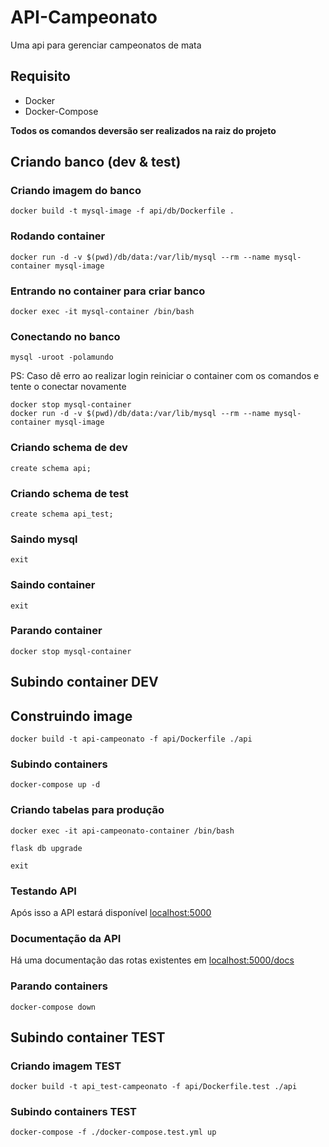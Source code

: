 # API-Campeonato
Uma api para gerenciar campeonatos de mata
## Requisito
- Docker
- Docker-Compose

**Todos os comandos deversão ser realizados na raiz do projeto**
## Criando banco (dev & test)
### Criando imagem do banco
```
docker build -t mysql-image -f api/db/Dockerfile .
```
### Rodando container
```
docker run -d -v $(pwd)/db/data:/var/lib/mysql --rm --name mysql-container mysql-image
```
### Entrando no container para criar banco
```
docker exec -it mysql-container /bin/bash
```
### Conectando no banco
```
mysql -uroot -polamundo
```
PS: Caso dê erro ao realizar login reiniciar o container com os comandos e tente o conectar novamente
```
docker stop mysql-container
docker run -d -v $(pwd)/db/data:/var/lib/mysql --rm --name mysql-container mysql-image
```
### Criando schema de dev
```
create schema api;
```
### Criando schema de test
```
create schema api_test;
```
### Saindo mysql
```
exit
```
### Saindo container
```
exit
```
### Parando container
```
docker stop mysql-container
```
## Subindo container DEV
## Construindo image
```
docker build -t api-campeonato -f api/Dockerfile ./api
```
### Subindo containers
```
docker-compose up -d 
```
### Criando tabelas para produção
```
docker exec -it api-campeonato-container /bin/bash
```
```
flask db upgrade
```
```
exit
```
### Testando API
Após isso a API estará disponível  [localhost:5000](http://localhost:5000)
### Documentação da API
Há uma documentação das rotas existentes em [localhost:5000/docs](http://localhost:5000/docs)

### Parando containers
```
docker-compose down 
```

## Subindo container TEST
### Criando imagem  TEST
```
docker build -t api_test-campeonato -f api/Dockerfile.test ./api
```
### Subindo containers TEST
```
docker-compose -f ./docker-compose.test.yml up
```
